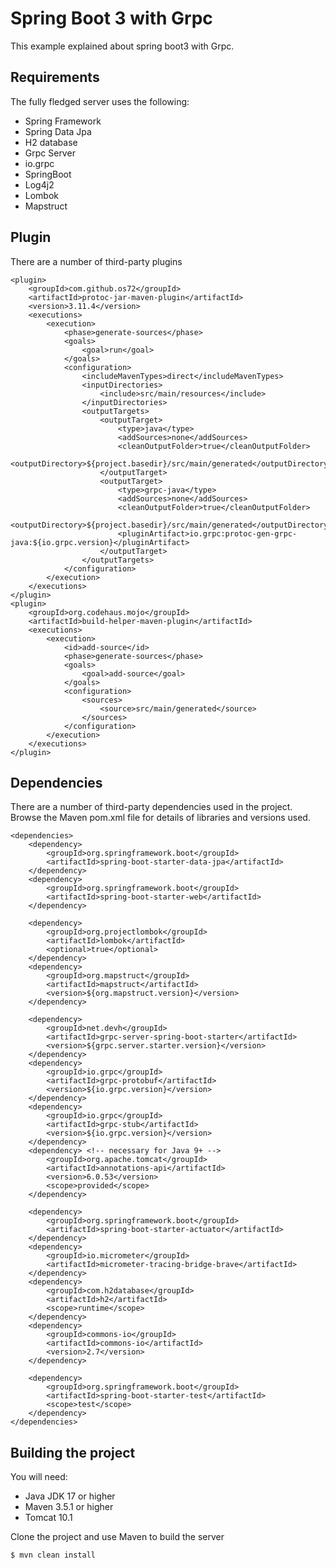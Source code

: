 # Spring Boot 3 with Grpc
This example explained about spring boot3 with Grpc.

## Requirements

The fully fledged server uses the following:

* Spring Framework
* Spring Data Jpa
* H2 database
* Grpc Server
* io.grpc
* SpringBoot
* Log4j2
* Lombok
* Mapstruct

## Plugin
There are a number of third-party plugins

    <plugin>
        <groupId>com.github.os72</groupId>
		<artifactId>protoc-jar-maven-plugin</artifactId>
		<version>3.11.4</version>
		<executions>
		    <execution>
			    <phase>generate-sources</phase>
				<goals>
				    <goal>run</goal>
				</goals>
                <configuration>
                    <includeMavenTypes>direct</includeMavenTypes>
                    <inputDirectories>
                        <include>src/main/resources</include>
                    </inputDirectories>
                    <outputTargets>
                        <outputTarget>
                            <type>java</type>
                            <addSources>none</addSources>
                            <cleanOutputFolder>true</cleanOutputFolder>
                            <outputDirectory>${project.basedir}/src/main/generated</outputDirectory>
                        </outputTarget>
                        <outputTarget>
                            <type>grpc-java</type>
                            <addSources>none</addSources>
                            <cleanOutputFolder>true</cleanOutputFolder>
                            <outputDirectory>${project.basedir}/src/main/generated</outputDirectory>
                            <pluginArtifact>io.grpc:protoc-gen-grpc-java:${io.grpc.version}</pluginArtifact>
                        </outputTarget>
                    </outputTargets>
                </configuration>
            </execution>
        </executions>
    </plugin>
	<plugin>
	    <groupId>org.codehaus.mojo</groupId>
		<artifactId>build-helper-maven-plugin</artifactId>
		<executions>
		    <execution>
			    <id>add-source</id>
				<phase>generate-sources</phase>
				<goals>
				    <goal>add-source</goal>
				</goals>
                <configuration>
                    <sources>
                        <source>src/main/generated</source>
                    </sources>
                </configuration>
            </execution>
        </executions>
	</plugin>

## Dependencies
There are a number of third-party dependencies used in the project. Browse the Maven pom.xml file for details of libraries and versions used.<br>

  	<dependencies>
		<dependency>
			<groupId>org.springframework.boot</groupId>
			<artifactId>spring-boot-starter-data-jpa</artifactId>
		</dependency>
		<dependency>
			<groupId>org.springframework.boot</groupId>
			<artifactId>spring-boot-starter-web</artifactId>
		</dependency>

		<dependency>
			<groupId>org.projectlombok</groupId>
			<artifactId>lombok</artifactId>
			<optional>true</optional>
		</dependency>
		<dependency>
			<groupId>org.mapstruct</groupId>
			<artifactId>mapstruct</artifactId>
			<version>${org.mapstruct.version}</version>
		</dependency>

		<dependency>
			<groupId>net.devh</groupId>
			<artifactId>grpc-server-spring-boot-starter</artifactId>
			<version>${grpc.server.starter.version}</version>
		</dependency>
		<dependency>
			<groupId>io.grpc</groupId>
			<artifactId>grpc-protobuf</artifactId>
			<version>${io.grpc.version}</version>
		</dependency>
		<dependency>
			<groupId>io.grpc</groupId>
			<artifactId>grpc-stub</artifactId>
			<version>${io.grpc.version}</version>
		</dependency>
		<dependency> <!-- necessary for Java 9+ -->
			<groupId>org.apache.tomcat</groupId>
			<artifactId>annotations-api</artifactId>
			<version>6.0.53</version>
			<scope>provided</scope>
		</dependency>

		<dependency>
			<groupId>org.springframework.boot</groupId>
			<artifactId>spring-boot-starter-actuator</artifactId>
		</dependency>
		<dependency>
			<groupId>io.micrometer</groupId>
			<artifactId>micrometer-tracing-bridge-brave</artifactId>
		</dependency>
		<dependency>
			<groupId>com.h2database</groupId>
			<artifactId>h2</artifactId>
			<scope>runtime</scope>
		</dependency>
		<dependency>
			<groupId>commons-io</groupId>
			<artifactId>commons-io</artifactId>
			<version>2.7</version>
		</dependency>

		<dependency>
			<groupId>org.springframework.boot</groupId>
			<artifactId>spring-boot-starter-test</artifactId>
			<scope>test</scope>
		</dependency>
	</dependencies>

## Building the project
You will need:

*	Java JDK 17 or higher
*	Maven 3.5.1 or higher
*	Tomcat 10.1

Clone the project and use Maven to build the server

	$ mvn clean install
	

